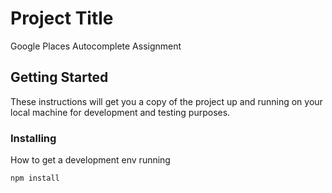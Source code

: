 # Project Title

Google Places Autocomplete Assignment

## Getting Started

These instructions will get you a copy of the project up and running on your local machine for development and testing purposes. 

### Installing

How to get a development env running

```
npm install
```
